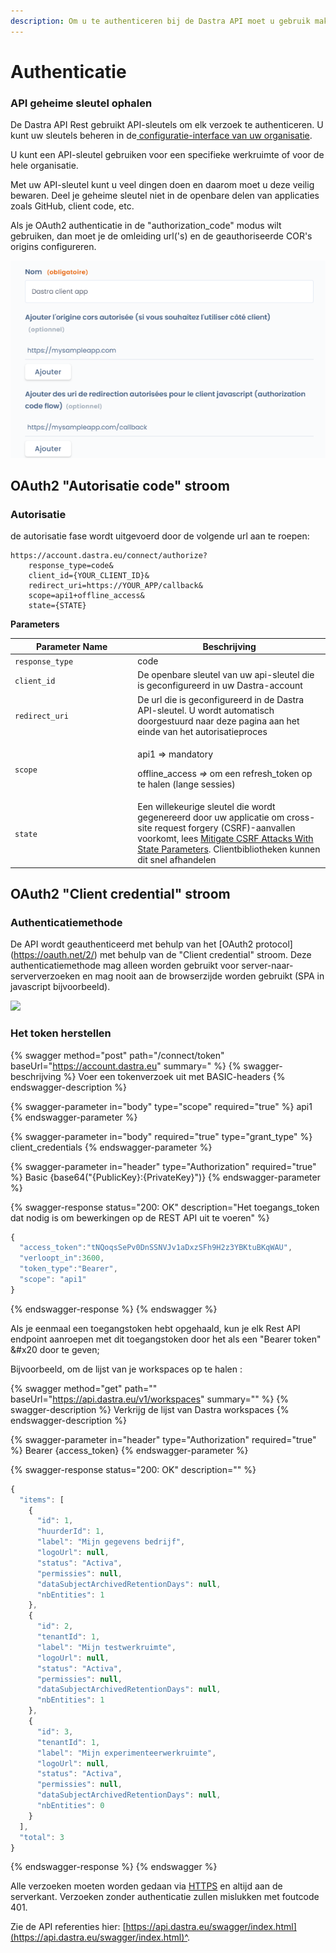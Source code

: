 ```yaml
---
description: Om u te authenticeren bij de Dastra API moet u gebruik maken van
---
```


# Authenticatie

### API geheime sleutel ophalen

De Dastra API Rest gebruikt API-sleutels om elk verzoek te authenticeren. U kunt uw sleutels beheren in de[ configuratie-interface van uw organisatie](https://app.dastra.eu/general-settings/api). &#x20;

U kunt een API-sleutel gebruiken voor een specifieke werkruimte of voor de hele organisatie.

Met uw API-sleutel kunt u veel dingen doen en daarom moet u deze veilig bewaren. Deel je geheime sleutel niet in de openbare delen van applicaties zoals GitHub, client code, etc.

Als je OAuth2 authenticatie in de "authorization\_code" modus wilt gebruiken, dan moet je de omleiding url('s) en de geauthoriseerde COR's origins configureren.

![](<../.gitbook/assets/image (249) (1) (1) (1).png>)

## OAuth2 "Autorisatie code" stroom

### Autorisatie

de autorisatie fase wordt uitgevoerd door de volgende url aan te roepen:

```
https://account.dastra.eu/connect/authorize?
    response_type=code&
    client_id={YOUR_CLIENT_ID}&
    redirect_uri=https://YOUR_APP/callback&
    scope=api1+offline_access&
    state={STATE}
```

**Parameters**

<table><thead><tr><th width="272.5595168190588">Parameter Name</th><th width="470.9578998488362">Beschrijving</th></tr></thead><tbody><tr><td><code>response_type</code></td><td>code</td></tr><tr><td><code>client_id</code></td><td>De openbare sleutel van uw api-sleutel die is geconfigureerd in uw Dastra-account</td></tr><tr><td><code>redirect_uri</code></td><td>De url die is geconfigureerd in de Dastra API-sleutel. U wordt automatisch doorgestuurd naar deze pagina aan het einde van het autorisatieproces</td></tr><tr><td><code>scope</code></td><td><p>api1 => mandatory</p><p>offline_access <em>=></em> om een refresh_token op te halen (lange sessies)</p></td></tr><tr><td><code>state</code></td><td>Een willekeurige sleutel die wordt gegenereerd door uw applicatie om cross- site request forgery (CSRF)-aanvallen voorkomt, lees <a href="https://auth0.com/docs/protocols/oauth2/mitigate-csrf-attacks">Mitigate CSRF Attacks With State Parameters</a>. Clientbibliotheken kunnen dit snel afhandelen</td></tr></tbody></table>


## OAuth2 "Client credential" stroom

### Authenticatiemethode

De API wordt geauthenticeerd met behulp van het [OAuth2 protocol] (https://oauth.net/2/) met behulp van de "Client credential" stroom. Deze authenticatiemethode mag alleen worden gebruikt voor server-naar-serververzoeken en mag nooit aan de browserzijde worden gebruikt (SPA in javascript bijvoorbeeld).

![](<../.gitbook/assets/API authenticatie scheam.svg>)

### Het token herstellen

{% swagger method="post" path="/connect/token" baseUrl="https://account.dastra.eu" summary=" %}
{% swagger-beschrijving %}
Voer een tokenverzoek uit met BASIC-headers
{% endswagger-description %}

{% swagger-parameter in="body" type="scope" required="true" %}
api1
{% endswagger-parameter %}

{% swagger-parameter in="body" required="true" type="grant_type" %}
client_credentials
{% endswagger-parameter %}

{% swagger-parameter in="header" type="Authorization" required="true" %}
Basic {base64("{PublicKey}:{PrivateKey}")}
{% endswagger-parameter %}

{% swagger-response status="200: OK" description="Het toegangs_token dat nodig is om bewerkingen op de REST API uit te voeren" %}

```javascript
{
  "access_token":"tNQoqsSePv0DnSSNVJv1aDxzSFh9H2z3YBKtuBKqWAU",
  "verloopt_in":3600,
  "token_type":"Bearer",
  "scope": "api1"
}
```
{% endswagger-response %}
{% endswagger %}

Als je eenmaal een toegangstoken hebt opgehaald, kun je elk Rest API endpoint aanroepen met dit toegangstoken door het als een "Bearer token" &#x20 door te geven;

Bijvoorbeeld, om de lijst van je workspaces op te halen :

{% swagger method="get" path="" baseUrl="https://api.dastra.eu/v1/workspaces" summary="" %}
{% swagger-description %}
Verkrijg de lijst van Dastra workspaces
{% endswagger-description %}

{% swagger-parameter in="header" type="Authorization" required="true" %}
Bearer {access_token}
{% endswagger-parameter %}

{% swagger-response status="200: OK" description="" %}
```javascript
{
  "items": [
    {
      "id": 1,
      "huurderId": 1,
      "label": "Mijn gegevens bedrijf",
      "logoUrl": null,
      "status": "Activa",
      "permissies": null,
      "dataSubjectArchivedRetentionDays": null,
      "nbEntities": 1
    },
    {
      "id": 2,
      "tenantId": 1,
      "label": "Mijn testwerkruimte",
      "logoUrl": null,
      "status": "Activa",
      "permissies": null,
      "dataSubjectArchivedRetentionDays": null,
      "nbEntities": 1
    },
    {
      "id": 3,
      "tenantId": 1,
      "label": "Mijn experimenteerwerkruimte",
      "logoUrl": null,
      "status": "Activa",
      "permissies": null,
      "dataSubjectArchivedRetentionDays": null,
      "nbEntities": 0
    }
  ],
  "total": 3
}
```
{% endswagger-response %}
{% endswagger %}



Alle verzoeken moeten worden gedaan via [HTTPS](http://en.wikipedia.org/wiki/HTTP_Secure) en altijd aan de serverkant. Verzoeken zonder authenticatie zullen mislukken met foutcode 401.

Zie de API referenties hier: [https://api.dastra.eu/swagger/index.html](https://api.dastra.eu/swagger/index.html)^.